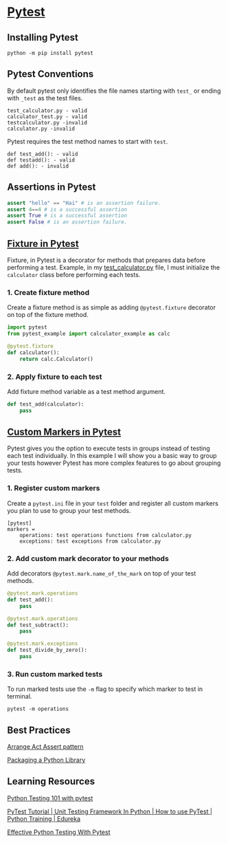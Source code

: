 # [Pytest](https://docs.pytest.org/)

## Installing Pytest
```shell script
python -m pip install pytest
```

## Pytest Conventions

By default pytest only identifies the file names starting with `test_` or 
ending with `_test` as the test files.

```text
test_calculator.py - valid
calculator_test.py - valid
testcalculator.py -invalid
calculator.py -invalid
```

Pytest requires the test method names to start with `test`.

```text
def test_add(): - valid
def testadd(): - valid
def add(): - invalid
```

## Assertions in Pytest
```python
assert "hello" == "Hai" # is an assertion failure.
assert 4==4 # is a successful assertion
assert True # is a successful assertion
assert False # is an assertion failure.
```

## [Fixture in Pytest](https://docs.pytest.org/en/stable/fixture.html#what-fixtures-are)
Fixture, in Pytest is a decorator for methods that prepares data before
performing a test. Example, in my [test_calculator.py](test/test_calculator.py)
file, I must initialize the `calculator` class before performing each tests.

### 1. Create fixture method
Create a fixture method is as simple as adding `@pytest.fixture` decorator
on top of the fixture method.

```python
import pytest
from pytest_example import calculator_example as calc

@pytest.fixture
def calculator():
    return calc.Calculator()
```

### 2. Apply fixture to each test
Add fixture method variable as a test method argument.
```python
def test_add(calculator):
    pass
```

## [Custom Markers in Pytest](https://docs.pytest.org/en/stable/example/markers.html#working-with-custom-markers)
Pytest gives you the option to execute tests in groups instead of testing each
test individually. In this example I will show you a basic way to group your 
tests however Pytest has more complex features to go about grouping tests.

### 1. Register custom markers
Create a `pytest.ini` file in your `test` folder and register all custom 
markers you plan to use to group your test methods.

```text
[pytest]
markers =
    operations: test operations functions from calculator.py
    exceptions: test exceptions from calculator.py
``` 

### 2. Add custom mark decorator to your methods
Add decorators `@pytest.mark.name_of_the_mark` on top of your test methods. 

```python
@pytest.mark.operations
def test_add():
    pass

@pytest.mark.operations
def test_subtract():
    pass

@pytest.mark.exceptions
def test_divide_by_zero():
    pass
```

### 3. Run custom marked tests
To run marked tests use the `-m` flag to specify which marker to test in 
terminal.
```shell script
pytest -m operations
```

## Best Practices
[Arrange Act Assert pattern](https://jamescooke.info/arrange-act-assert-pattern-for-python-developers.html)

[Packaging a Python Library](https://blog.ionelmc.ro/2014/05/25/python-packaging/#the-structure)


## Learning Resources
[Python Testing 101 with pytest](https://www.youtube.com/watch?v=etosV2IWBF0)

[PyTest Tutorial | Unit Testing Framework In Python | How to use PyTest | Python Training | Edureka](https://www.youtube.com/watch?v=byaxg00Gf9I)

[Effective Python Testing With Pytest](https://realpython.com/pytest-python-testing/)